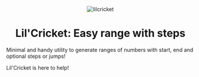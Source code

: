 <div align="center">
  
  ![lilcricket](https://user-images.githubusercontent.com/509054/164233040-8bf65eb0-09f5-4ec3-94f6-50efe6514621.png)
  
  # Lil'Cricket: Easy range with steps
  
</div>

Minimal and handy utility to generate ranges of numbers with start, end and optional steps or jumps!

Lil'Cricket is here to help!
